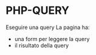 # PHP-QUERY
Eseguire una query
La pagina ha:
- una form per leggere la query
- il risultato della query
